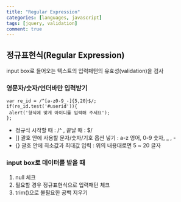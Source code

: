 ```yaml
---
title: "Regular Expression"
categories: [languages, javascript]
tags: [jquery, validation]
comment: true
---
```


## 정규표현식(Regular Expression)

input box로 들어오는 텍스트의 입력패턴의 유효성(validation)을 검사

### 영문자/숫자/언더바만 입력받기

<pre><code class="language-js">var re_id = /^[a-z0-9_-]{5,20}$/;
if(re_id.test('#userid')){
 alert('형식에 맞게 아이디를 입력해 주세요');
};
</code></pre>

- 정규식 시작할 때 : /^ , 끝날 때 : $/
- [] 괄호 안에 사용할 문자/숫자/기호 옵션 넣기 : a-z 영어, 0-9 숫자, \_ , -
- {} 괄호 안에 최소값과 최대값 입력 : 위의 내용대로면 5 ~ 20 글자

### input box로 데이터를 받을 때

1. null 체크
2. 필요할 경우 정규표현식으로 입력패턴 체크
3. trim()으로 불필요한 공백 지우기
